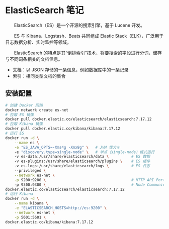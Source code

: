 # ElasticSearch 笔记

&emsp;&emsp;ElasticSearch（ES）是一个开源的搜索引擎，基于 Lucene 开发。

&emsp;&emsp;ES 与 Kibana、Logstash、Beats 共同组成 Elastic Stack（ELK），广泛用于日志数据分析、实时监控等领域。

&emsp;&emsp;ElasticSearch 的特点是其“倒排索引”技术，将要搜索的字段进行分词，储存与不同词条相关的文档信息。

- 文档：以 JSON 存储的一条信息，例如数据库中的一条记录
- 索引：相同类型文档的集合

## 安装配置

```zsh
# 创建 Docker 网络
docker network create es-net
# 拉取 ES 镜像
docker pull docker.elastic.co/elasticsearch/elasticsearch:7.17.12
# 拉取 Kibana 镜像
docker pull docker.elastic.co/kibana/kibana:7.17.12
# 运行 ES
docker run -d \
    --name es \
    -e "ES_JAVA_OPTS=-Xms4g -Xmx8g" \	# JVM 堆大小
    -e "discovery.type=single-node" \   # 单点（single-node）模式运行
    -v es-data:/usr/share/elasticsearch/data \          # ES 数据
    -v es-plugins:/usr/share/elasticsearch/plugins \    # ES 插件
    -v es-logs:/usr/share/elasticsearch/logs \          # ES 日志
    --privileged \
    --network es-net \
    -p 9200:9200 \                                      # HTTP API Port
    -p 9300:9300 \                                      # Node Communication Port
docker.elastic.co/elasticsearch/elasticsearch:7.17.12
# 运行 Kibana
docker run -d \
    --name kibana \
    -e "ELASTICSEARCH_HOSTS=http://es:9200" \
    --network es-net \
    -p 5601:5601 \
docker.elastic.co/kibana/kibana:7.17.12
```

